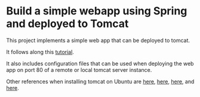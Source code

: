 # Build a simple webapp using Spring and deployed to Tomcat

This project implements a simple web app that can be deployed to tomcat.

It follows along this [tutorial](https://medium.com/@yuntianhe/create-a-web-project-with-maven-spring-mvc-b859503f74d7).

It also includes configuration files that can be used when deploying the web app on port 80 of a remote or local tomcat server instance.

Other references when installing tomcat on Ubuntu are [here](https://www.linode.com/docs/development/frameworks/apache-tomcat-on-ubuntu-16-04/), [here](https://brianflove.com/2014/06/04/simple-tomcat7-install-on-ubuntu-10/), [here](https://askubuntu.com/questions/1067160/tomcat-7-as-a-service-under-systemctl-in-18-04-configurationsolved
), and [here](https://askubuntu.com/a/314614 ).
